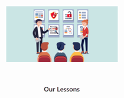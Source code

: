 <img src="https://raw.githubusercontent.com/Lin8x/CyberSecCanvas/master/images/glitchywaves.gif" width="100%" height="10">

<p align="center"> <img src="https://raw.githubusercontent.com/Lin8x/CyberSecCanvas/master/images/teacher-cybersecurity-lessons-wobble.gif" width="60%" height="50%"> </p>

<img src="https://raw.githubusercontent.com/Lin8x/CyberSecCanvas/master/images/glitchywaves.gif" width="100%" height="10">


## <p align="center"> <img src="https://raw.githubusercontent.com/Lin8x/CyberSecCanvas/master/images/our-lessons-glitch.gif" width="20%" height="20%"> </p>

<img src="https://raw.githubusercontent.com/Lin8x/CyberSecCanvas/master/images/glitchywaves.gif" width="100%" height="10">
